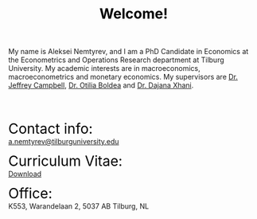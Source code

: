 <!-- HOME CONTENTS -->

 <!-- Styling -->
<style> 
a {
    color: var(--link-color);
}

em { 
    font-size: 28px; font-style: normal; font-family: var(--title-font) ;
    color: black; 
} 

h1,h2,h3,h4,h5.h6 {
    font-style: normal; font-family: var(--title-font) ;
    color: black;
}

</style>

<!-- Actual text-->
<div style="text-align: center;"> <h1>Welcome!</h1> </div>

</br>

My name is Aleksei Nemtyrev, and I am a PhD Candidate in Economics at the Econometrics and Operations Research department at Tilburg University. My academic interests are in macroeconomics, macroeconometrics and monetary economics. My supervisors are <a href="http://www.jyrc.org">Dr. Jeffrey Campbell</a>, 
<a href="https://sites.google.com/site/otiliaboldea/" >Dr. Otilia Boldea</a> and <a href="https://sites.google.com/view/dajanaxhani/home" >Dr. Dajana Xhani</a>.

<br /><br />

<p> <span> <em>Contact info:</em> </span> <br />  <a href="mailto:a.nemtyrev@tilburguniversity.edu">a.nemtyrev@tilburguniversity.edu </a> </p>
<p> <span> <em>Curriculum Vitae:</em> </span> <br /> <a href="/files/cv.pdf">Download</a> </p>
<p> <span> <em>Office:</em> </span> <br /> K553, Warandelaan 2, 5037 AB Tilburg, NL </p>
